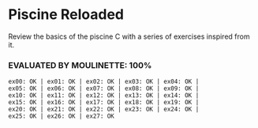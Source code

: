 # Piscine Reloaded
Review the basics of the piscine C with a series of exercises inspired from it.

### EVALUATED BY MOULINETTE: 100%
```
ex00: OK | ex01: OK | ex02: OK | ex03: OK | ex04: OK | 
ex05: OK | ex06: OK | ex07: OK | ex08: OK | ex09: OK | 
ex10: OK | ex11: OK | ex12: OK | ex13: OK | ex14: OK | 
ex15: OK | ex16: OK | ex17: OK | ex18: OK | ex19: OK | 
ex20: OK | ex21: OK | ex22: OK | ex23: OK | ex24: OK | 
ex25: OK | ex26: OK | ex27: OK
```
